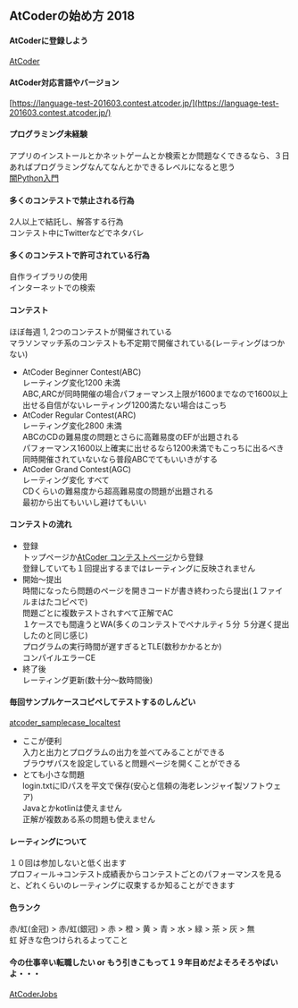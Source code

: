 ## AtCoderの始め方 2018

#### AtCoderに登録しよう
[AtCoder](https://atcoder.jp/?lang=ja)

#### AtCoder対応言語やバージョン
[https://language-test-201603.contest.atcoder.jp/](https://language-test-201603.contest.atcoder.jp/)

#### プログラミング未経験
アプリのインストールとかネットゲームとか検索とか問題なくできるなら、３日あればプログラミングなんてなんとかできるレベルになると思う  
[闇Python入門](https://github.com/ebi-cp/docs/blob/master/dark-pythonista.md)

#### 多くのコンテストで禁止される行為
2人以上で結託し、解答する行為  
コンテスト中にTwitterなどでネタバレ  

#### 多くのコンテストで許可されている行為
自作ライブラリの使用  
インターネットでの検索  

#### コンテスト
ほぼ毎週 1, 2つのコンテストが開催されている  
マラソンマッチ系のコンテストも不定期で開催されている(レーティングはつかない)  
- AtCoder Beginner Contest(ABC)  
レーティング変化1200 未満  
ABC,ARCが同時開催の場合パフォーマンス上限が1600までなので1600以上出せる自信がないレーティング1200満たない場合はこっち
- AtCoder Regular Contest(ARC)  
レーティング変化2800 未満  
ABCのCDの難易度の問題とさらに高難易度のEFが出題される  
パフォーマンス1600以上確実に出せるなら1200未満でもこっちに出るべき  
同時開催されていないなら普段ABCでてもいいきがする  
- AtCoder Grand Contest(AGC)  
レーティング変化 すべて  
CDくらいの難易度から超高難易度の問題が出題される  
最初から出てもいいし避けてもいい  

#### コンテストの流れ
- 登録  
トップページか[AtCoder コンテストページ](https://atcoder.jp/contest)から登録  
登録していても１回提出するまではレーティングに反映されません
- 開始～提出  
時間になったら問題のページを開きコードが書き終わったら提出(１ファイルまはたコピペで)  
問題ごとに複数テストされすべて正解でAC  
１ケースでも間違うとWA(多くのコンテストでペナルティ５分 ５分遅く提出したのと同じ感じ)  
プログラムの実行時間が遅すぎるとTLE(数秒かかるとか)  
コンパイルエラーCE  
- 終了後  
レーティング更新(数十分～数時間後)

#### 毎回サンプルケースコピペしてテストするのしんどい
[atcoder_samplecase_localtest](https://github.com/ebicochineal/atcoder_samplecase_localtest)  
- ここが便利  
入力と出力とプログラムの出力を並べてみることができる  
ブラウザパスを設定していると問題ページを開くことができる  
- とても小さな問題  
login.txtにIDパスを平文で保存(安心と信頼の海老レンジャイ製ソフトウェア)  
Javaとかkotlinは使えません  
正解が複数ある系の問題も使えません  


#### レーティングについて
１０回は参加しないと低く出ます  
プロフィール->コンテスト成績表からコンテストごとのパフォーマンスを見ると、どれくらいのレーティングに収束するか知ることができます  
#### 色ランク  
赤/虹(金冠) > 赤/虹(銀冠) > 赤 > 橙 > 黄 > 青 > 水 > 緑 > 茶 > 灰 > 無  
虹 好きな色つけられるよってこと  

#### 今の仕事辛い転職したい or もう引きこもって１９年目めだよそろそろやばいよ・・・
[AtCoderJobs](https://jobs.atcoder.jp/)